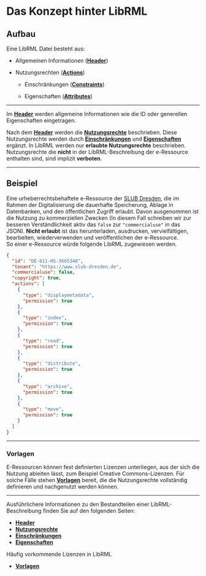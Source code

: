 # Das Konzept hinter LibRML

## Aufbau

Eine LibRML Datei besteht aus:

- Allgemeinen Informationen ([**Header**](header.md))

- Nutzungsrechten ([**Actions**](actions.md))

  - Einschränkungen ([**Constraints**](constraints.md))

  - Eigenschaften ([**Attributes**](attributes.md))

---

Im [**Header**](header.md) werden allgemeine Informationen wie die ID oder generellen Eigenschaften eingetragen.

Nach dem [**Header**](header.md) werden die [**Nutzungsrechte**](actions.md) beschrieben. Diese Nutzungsrechte werden durch [**Einschränkungen**](constraints.md) und [**Eigenschaften**](attributes.md) ergänzt. In LibRML werden nur **erlaubte Nutzungsrechte** beschrieben. Nutzungsrechte die **nicht** in der LibRML-Beschreibung der e-Ressource  enthalten sind, sind implizit **verboten**.

---

## Beispiel

Eine urheberrechtsbehaftete e-Ressource der [SLUB Dresden](https://www.slub-dresden.de/), die im Rahmen der Digitalisierung die dauerhafte Speicherung, Ablage in Datenbanken, und den öffentlichen Zugriff erlaubt. Davon ausgenommen ist die Nutzung zu kommerziellen Zwecken (In diesem Fall schreiben wir zur besseren Verständlichkeit aktiv das `false` zur `"commercialuse"` in das JSON). **Nicht erlaubt** ist das herunterladen, ausdrucken, vervielfältigen, bearbeiten, wiederverwenden und veröffentlichen der e-Ressource.\
So einer e-Ressource würde folgende LibRML zugewiesen werden.

```json
{
  "id": "DE-611-HS-3665348",
  "tenant": "https://www.slub-dresden.de",
  "commercialuse": false,
  "copyright": true,
  "actions": [
    {
      "type": "displaymetadata",
      "permission": true
    },
    {
      "type": "index",
      "permission": true
    },
    {
      "type": "read",
      "permission": true
    },
    {
      "type": "distribute",
      "permission": true
    },
    {
      "type": "archive",
      "permission": true
    },
    {
      "type": "move",
      "permission": true
    }
  ]
}
```

---

### Vorlagen

E-Ressourcen können fest definierten Lizenzen unterliegen, aus der sich die Nutzung ableiten lässt, zum Beispiel Creative Commons-Lizenzen. Für solche Fälle stehen [**Vorlagen**](../tmpl/beispiele.md) bereit, die die Nutzungsrechte vollständig definieren und nachgenutzt werden können.

---

Ausführlichere Informationen zu den Bestandteilen einer LibRML-Beschreibung finden Sie auf den folgenden Seiten:

- [**Header**](header.md)
- [**Nutzungsrechte**](actions.md)
- [**Einschränkungen**](constraints.md)
- [**Eigenschaften**](attributes.md)

Häufig vorkommende Lizenzen in LibRML

- [**Vorlagen**](../tmpl/beispiele.md)
